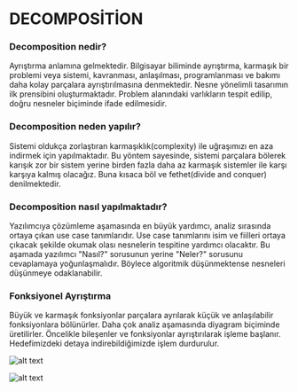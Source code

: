# DECOMPOSİTİON

### Decomposition nedir?
  Ayrıştırma anlamına gelmektedir. Bilgisayar biliminde ayrıştırma, karmaşık bir problemi veya sistemi, 
kavranması, anlaşılması, programlanması ve bakımı daha kolay parçalara ayrıştırılmasına denmektedir. 
Nesne yönelimli tasarımın ilk prensibini oluşturmaktadır. Problem alanındaki varlıkların tespit edilip, 
doğru nesneler biçiminde ifade edilmesidir.
	
### Decomposition neden yapılır?
  Sistemi oldukça zorlaştıran karmaşıklık(complexity) ile uğraşımızı en aza indirmek için yapılmaktadır. 
Bu yöntem sayesinde, sistemi parçalara bölerek karışık zor bir sistem yerine birden fazla daha az karmaşık 
sistemler ile karşı karşıya kalmış olacağız. Buna kısaca böl ve fethet(divide and conquer) denilmektedir.
	
### Decomposition nasıl yapılmaktadır?
  Yazılımcıya çözümleme aşamasında en büyük yardımcı, analiz sırasında ortaya çıkan use case tanımlarıdır. 
Use case tanımlarını isim ve fiilleri ortaya çıkacak şekilde okumak olası nesnelerin tespitine yardımcı 
olacaktır. Bu aşamada yazılımcı "Nasıl?" sorusunun yerine "Neler?" sorusunu cevaplamaya yoğunlaşmalıdır. 
Böylece algoritmik düşünmektense nesneleri düşünmeye odaklanabilir.
	
### Fonksiyonel Ayrıştırma
  Büyük ve karmaşık fonksiyonlar parçalara ayrılarak küçük ve anlaşılabilir fonksiyonlara bölünürler. Daha 
çok analiz aşamasında diyagram biçiminde üretilirler. Öncelikle bileşenler ve fonksiyonlar ayrıştırılarak 
işleme başlanır. Hedefimizdeki detaya indirebildiğimizde işlem durdurulur. 
	


![alt text](https://nerdbook.files.wordpress.com/2018/04/4-3.jpg)

![alt text](https://nerdbook.files.wordpress.com/2018/04/4-4.jpg?w=648)




































































































































































































































































































































